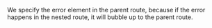 

We specify the error element in the parent route, because if the error happens in the nested route, it will bubble up to the parent route.

